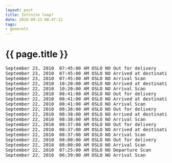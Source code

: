 ```yaml
---
layout: post
title: Infinite loop?
date: 2010-09-23 08:47:12
tags: 
- generelt
---
```


{{ page.title }}
================

<pre>
September 23, 2010	07:45:00 AM	OSLO NO	Out for delivery
September 23, 2010	07:45:00 AM	OSLO NO	Arrived at destination country
September 23, 2010	07:45:00 AM	OSLO NO	Arrival Scan
September 22, 2010	10:20:00 AM	OSLO NO	Arrived at destination country
September 22, 2010	10:20:00 AM	OSLO NO	Arrival Scan
September 22, 2010	08:41:00 AM	OSLO NO	Out for delivery
September 22, 2010	08:41:00 AM	OSLO NO	Arrived at destination country
September 22, 2010	08:41:00 AM	OSLO NO	Arrival Scan
September 22, 2010	08:38:00 AM	OSLO NO	Out for delivery
September 22, 2010	08:38:00 AM	OSLO NO	Arrived at destination country
September 22, 2010	08:38:00 AM	OSLO NO	Arrival Scan
September 22, 2010	08:37:00 AM	OSLO NO	Out for delivery
September 22, 2010	08:37:00 AM	OSLO NO	Arrived at destination country
September 22, 2010	08:37:00 AM	OSLO NO	Arrival Scan
September 22, 2010	08:00:00 AM	OSLO NO	Out for delivery
September 22, 2010	08:00:00 AM	OSLO NO	Arrival Scan
September 22, 2010	07:25:00 AM	OSLO NO	Departure Scan
September 22, 2010	06:39:00 AM	OSLO NO	Arrival Scan
</pre>